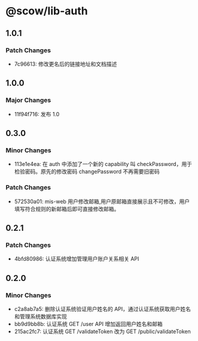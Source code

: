 # @scow/lib-auth

## 1.0.1

### Patch Changes

- 7c96613: 修改更名后的链接地址和文档描述

## 1.0.0

### Major Changes

- 11f94f716: 发布 1.0

## 0.3.0

### Minor Changes

- 113e1e4ea: 在 auth 中添加了一个新的 capability 叫 checkPassword，用于检验密码。原先的修改密码 changePassword 不再需要旧密码

### Patch Changes

- 572530a01: mis-web 用户修改邮箱,用户原邮箱直接展示且不可修改，用户填写符合规则的新邮箱后即可直接修改邮箱。

## 0.2.1

### Patch Changes

- 4bfd80986: 认证系统增加管理用户账户关系相关 API

## 0.2.0

### Minor Changes

- c2a8ab7a5: 删除认证系统验证用户姓名的 API，通过认证系统获取用户姓名和管理系统数据库实现
- bb9d9bb8b: 认证系统 GET /user API 增加返回用户姓名和邮箱
- 215ac2fc7: 认证系统 GET /validateToken 改为 GET /public/validateToken
